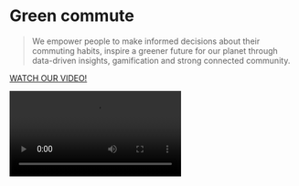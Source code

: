 # Green commute

> We empower people to make informed decisions about their commuting habits, inspire a greener future for our planet through data-driven insights, gamification and strong connected community.

[WATCH OUR VIDEO!](https://youtu.be/kCF5MY_nXdA)

![video](./video.mp4)
